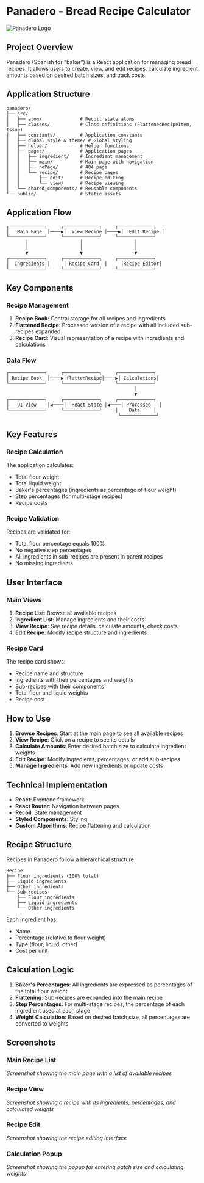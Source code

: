 # Panadero - Bread Recipe Calculator

![Panadero Logo](public/bread.256x172.png)

## Project Overview

Panadero (Spanish for "baker") is a React application for managing bread recipes. It allows users to create, view, and edit recipes, calculate ingredient amounts based on desired batch sizes, and track costs.

## Application Structure

```
panadero/
├── src/
│   ├── atom/              # Recoil state atoms
│   ├── classes/           # Class definitions (FlattenedRecipeItem, Issue)
│   ├── constants/         # Application constants
│   ├── global_style & theme/ # Global styling
│   ├── helper/            # Helper functions
│   ├── pages/             # Application pages
│   │   ├── ingredient/    # Ingredient management
│   │   ├── main/          # Main page with navigation
│   │   ├── noPage/        # 404 page
│   │   └── recipe/        # Recipe pages
│   │       ├── edit/      # Recipe editing
│   │       └── view/      # Recipe viewing
│   └── shared_components/ # Reusable components
└── public/                # Static assets
```

## Application Flow

```
┌─────────────┐     ┌─────────────┐     ┌─────────────┐
│   Main Page  │────▶│  View Recipe │────▶│  Edit Recipe │
└─────────────┘     └─────────────┘     └─────────────┘
       │                   │                   │
       │                   │                   │
       ▼                   ▼                   ▼
┌─────────────┐     ┌─────────────┐     ┌─────────────┐
│  Ingredients │     │ Recipe Card  │     │Recipe Editor│
└─────────────┘     └─────────────┘     └─────────────┘
```

## Key Components

### Recipe Management

1. **Recipe Book**: Central storage for all recipes and ingredients
2. **Flattened Recipe**: Processed version of a recipe with all included sub-recipes expanded
3. **Recipe Card**: Visual representation of a recipe with ingredients and calculations

### Data Flow

```
┌─────────────┐     ┌─────────────┐     ┌─────────────┐
│ Recipe Book  │────▶│flattenRecipe│────▶│ Calculations│
└─────────────┘     └─────────────┘     └─────────────┘
                                               │
                                               ▼
┌─────────────┐     ┌─────────────┐     ┌─────────────┐
│   UI View    │◀────│  React State │◀────│ Processed   │
└─────────────┘     └─────────────┘     │    Data     │
                                         └─────────────┘
```

## Key Features

### Recipe Calculation

The application calculates:
- Total flour weight
- Total liquid weight
- Baker's percentages (ingredients as percentage of flour weight)
- Step percentages (for multi-stage recipes)
- Recipe costs

### Recipe Validation

Recipes are validated for:
- Total flour percentage equals 100%
- No negative step percentages
- All ingredients in sub-recipes are present in parent recipes
- No missing ingredients

## User Interface

### Main Views

1. **Recipe List**: Browse all available recipes
2. **Ingredient List**: Manage ingredients and their costs
3. **View Recipe**: See recipe details, calculate amounts, check costs
4. **Edit Recipe**: Modify recipe structure and ingredients

### Recipe Card

The recipe card shows:
- Recipe name and structure
- Ingredients with their percentages and weights
- Sub-recipes with their components
- Total flour and liquid weights
- Recipe cost

## How to Use

1. **Browse Recipes**: Start at the main page to see all available recipes
2. **View Recipe**: Click on a recipe to see its details
3. **Calculate Amounts**: Enter desired batch size to calculate ingredient weights
4. **Edit Recipe**: Modify ingredients, percentages, or add sub-recipes
5. **Manage Ingredients**: Add new ingredients or update costs

## Technical Implementation

- **React**: Frontend framework
- **React Router**: Navigation between pages
- **Recoil**: State management
- **Styled Components**: Styling
- **Custom Algorithms**: Recipe flattening and calculation

## Recipe Structure

Recipes in Panadero follow a hierarchical structure:

```
Recipe
├── Flour ingredients (100% total)
├── Liquid ingredients
├── Other ingredients
└── Sub-recipes
    ├── Flour ingredients
    ├── Liquid ingredients
    └── Other ingredients
```

Each ingredient has:
- Name
- Percentage (relative to flour weight)
- Type (flour, liquid, other)
- Cost per unit

## Calculation Logic

1. **Baker's Percentages**: All ingredients are expressed as percentages of the total flour weight
2. **Flattening**: Sub-recipes are expanded into the main recipe
3. **Step Percentages**: For multi-stage recipes, the percentage of each ingredient used at each stage
4. **Weight Calculation**: Based on desired batch size, all percentages are converted to weights

## Screenshots

### Main Recipe List
*Screenshot showing the main page with a list of available recipes*

### Recipe View
*Screenshot showing a recipe with its ingredients, percentages, and calculated weights*

### Recipe Edit
*Screenshot showing the recipe editing interface*

### Calculation Popup
*Screenshot showing the popup for entering batch size and calculating weights*
